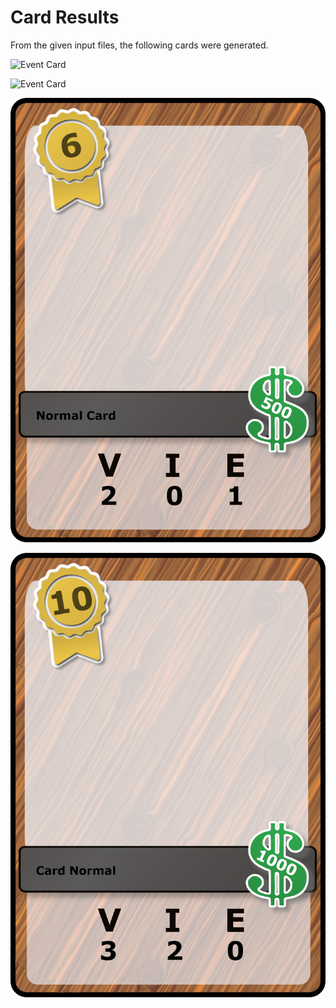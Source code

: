 # Card Results

From the given input files, the following cards were generated.

![Event Card](https://github.com/Simbs38/CardGenerator/blob/master/Output/Events/Events1.png?raw=true)

![Event Card](/Events/Event2.png)

![Event Card](/Output/Events/Event3.png)

![Event Card](/Output/Events/Event4.png)
